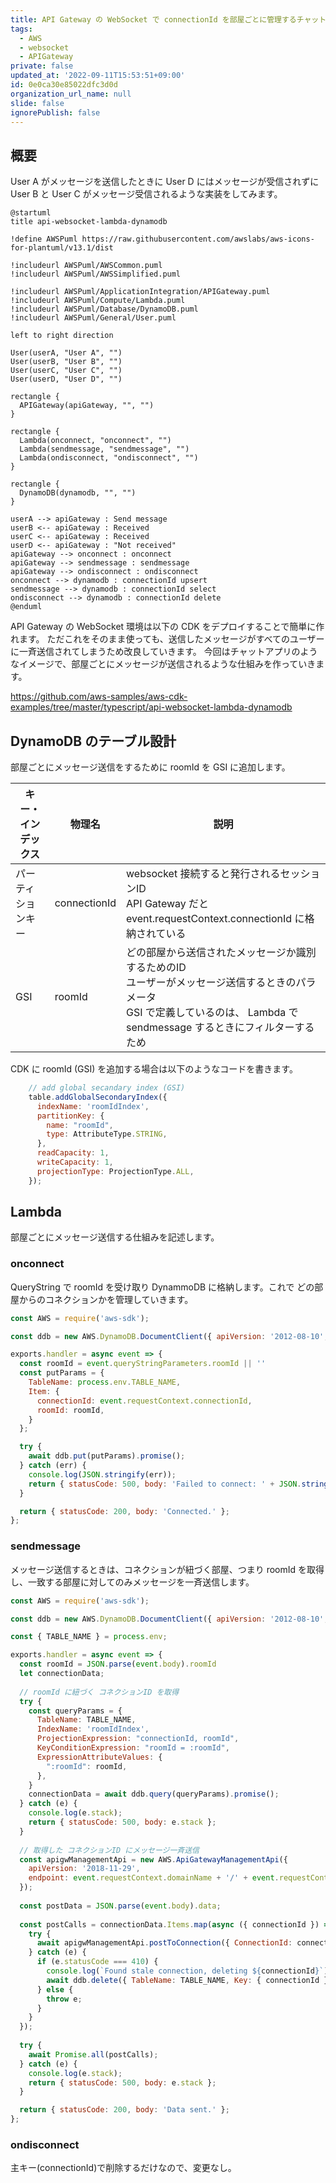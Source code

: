 ```yaml
---
title: API Gateway の WebSocket で connectionId を部屋ごとに管理するチャットアプリ実装サンプル
tags:
  - AWS
  - websocket
  - APIGateway
private: false
updated_at: '2022-09-11T15:53:51+09:00'
id: 0e0ca30e85022dfc3d0d
organization_url_name: null
slide: false
ignorePublish: false
---
```

## 概要

User A がメッセージを送信したときに User D にはメッセージが受信されずに User B と User C がメッセージ受信されるような実装をしてみます。

```plantuml
@startuml
title api-websocket-lambda-dynamodb

!define AWSPuml https://raw.githubusercontent.com/awslabs/aws-icons-for-plantuml/v13.1/dist

!includeurl AWSPuml/AWSCommon.puml
!includeurl AWSPuml/AWSSimplified.puml

!includeurl AWSPuml/ApplicationIntegration/APIGateway.puml
!includeurl AWSPuml/Compute/Lambda.puml
!includeurl AWSPuml/Database/DynamoDB.puml
!includeurl AWSPuml/General/User.puml

left to right direction

User(userA, "User A", "")
User(userB, "User B", "")
User(userC, "User C", "")
User(userD, "User D", "")

rectangle {
  APIGateway(apiGateway, "", "")
}

rectangle {
  Lambda(onconnect, "onconnect", "")
  Lambda(sendmessage, "sendmessage", "")
  Lambda(ondisconnect, "ondisconnect", "")
}

rectangle {
  DynamoDB(dynamodb, "", "")
}

userA --> apiGateway : Send message
userB <-- apiGateway : Received
userC <-- apiGateway : Received
userD <-- apiGateway : "Not received"
apiGateway --> onconnect : onconnect
apiGateway --> sendmessage : sendmessage
apiGateway --> ondisconnect : ondisconnect
onconnect --> dynamodb : connectionId upsert
sendmessage --> dynamodb : connectionId select
ondisconnect --> dynamodb : connectionId delete
@enduml
``` 

API Gateway の WebSocket 環境は以下の CDK をデプロイすることで簡単に作れます。
ただこれをそのまま使っても、送信したメッセージがすべてのユーザーに一斉送信されてしまうため改良していきます。
今回はチャットアプリのようなイメージで、部屋ごとにメッセージが送信されるような仕組みを作っていきます。

https://github.com/aws-samples/aws-cdk-examples/tree/master/typescript/api-websocket-lambda-dynamodb


## DynamoDB のテーブル設計

部屋ごとにメッセージ送信をするために roomId を GSI に追加します。

|キー・インデックス|物理名|説明|
|-|-|-|
|パーティションキー|connectionId|websocket 接続すると発行されるセッションID<br>API Gateway だと event.requestContext.connectionId に格納されている|
|GSI|roomId|どの部屋から送信されたメッセージか識別するためのID<br>ユーザーがメッセージ送信するときのパラメータ<br>GSI で定義しているのは、 Lambda で sendmessage するときにフィルターするため|

CDK に roomId (GSI) を追加する場合は以下のようなコードを書きます。

```js
    // add global secandary index (GSI)
    table.addGlobalSecondaryIndex({
      indexName: 'roomIdIndex',
      partitionKey: {
        name: "roomId",
        type: AttributeType.STRING,
      },
      readCapacity: 1,
      writeCapacity: 1,
      projectionType: ProjectionType.ALL,
    });
```

## Lambda

部屋ごとにメッセージ送信する仕組みを記述します。

### onconnect

QueryString で roomId を受け取り DynammoDB に格納します。これで どの部屋からのコネクションかを管理していきます。

```js
const AWS = require('aws-sdk');

const ddb = new AWS.DynamoDB.DocumentClient({ apiVersion: '2012-08-10', region: process.env.AWS_REGION });

exports.handler = async event => {
  const roomId = event.queryStringParameters.roomId || ''
  const putParams = {
    TableName: process.env.TABLE_NAME,
    Item: {
      connectionId: event.requestContext.connectionId,
      roomId: roomId,
    }
  };

  try {
    await ddb.put(putParams).promise();
  } catch (err) {
    console.log(JSON.stringify(err));
    return { statusCode: 500, body: 'Failed to connect: ' + JSON.stringify(err) };
  }

  return { statusCode: 200, body: 'Connected.' };
};
```

### sendmessage

メッセージ送信するときは、コネクションが紐づく部屋、つまり roomId を取得し、一致する部屋に対してのみメッセージを一斉送信します。

```js
const AWS = require('aws-sdk');

const ddb = new AWS.DynamoDB.DocumentClient({ apiVersion: '2012-08-10', region: process.env.AWS_REGION });

const { TABLE_NAME } = process.env;

exports.handler = async event => {
  const roomId = JSON.parse(event.body).roomId
  let connectionData;
  
  // roomId に紐づく コネクションID を取得
  try {
    const queryParams = {
      TableName: TABLE_NAME,
      IndexName: 'roomIdIndex',
      ProjectionExpression: "connectionId, roomId",
      KeyConditionExpression: "roomId = :roomId",
      ExpressionAttributeValues: {
        ":roomId": roomId,
      },
    }
    connectionData = await ddb.query(queryParams).promise();
  } catch (e) {
    console.log(e.stack);
    return { statusCode: 500, body: e.stack };
  }
  
  // 取得した コネクションID にメッセージ一斉送信
  const apigwManagementApi = new AWS.ApiGatewayManagementApi({
    apiVersion: '2018-11-29',
    endpoint: event.requestContext.domainName + '/' + event.requestContext.stage
  });
  
  const postData = JSON.parse(event.body).data;
  
  const postCalls = connectionData.Items.map(async ({ connectionId }) => {
    try {
      await apigwManagementApi.postToConnection({ ConnectionId: connectionId, Data: postData }).promise();
    } catch (e) {
      if (e.statusCode === 410) {
        console.log(`Found stale connection, deleting ${connectionId}`);
        await ddb.delete({ TableName: TABLE_NAME, Key: { connectionId } }).promise();
      } else {
        throw e;
      }
    }
  });
  
  try {
    await Promise.all(postCalls);
  } catch (e) {
    console.log(e.stack);
    return { statusCode: 500, body: e.stack };
  }

  return { statusCode: 200, body: 'Data sent.' };
};
```

### ondisconnect

主キー(connectionId)で削除するだけなので、変更なし。
